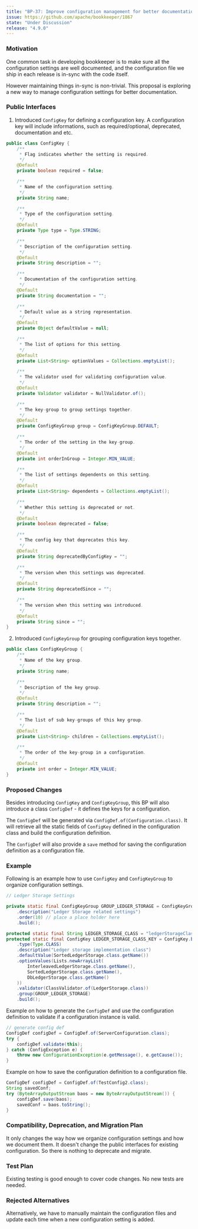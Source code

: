 ```yaml
---
title: "BP-37: Improve configuration management for better documentation"
issue: https://github.com/apache/bookkeeper/1867
state: "Under Discussion"
release: "4.9.0"
---
```


### Motivation

One common task in developing bookkeeper is to make sure all the configuration
settings are well documented, and the configuration file we ship in each release
is in-sync with the code itself.

However maintaining things in-sync is non-trivial. This proposal is exploring
a new way to manage configuration settings for better documentation.

### Public Interfaces

1. Introduced `ConfigKey` for defining a configuration key. A configuration key
   will include informations, such as required/optional, deprecated, documentation
   and etc.

```java
public class ConfigKey {
    /**
     * Flag indicates whether the setting is required.
     */
    @Default
    private boolean required = false;

    /**
     * Name of the configuration setting.
     */
    private String name;

    /**
     * Type of the configuration setting.
     */
    @Default
    private Type type = Type.STRING;

    /**
     * Description of the configuration setting.
     */
    @Default
    private String description = "";

    /**
     * Documentation of the configuration setting.
     */
    @Default
    private String documentation = "";

    /**
     * Default value as a string representation.
     */
    @Default
    private Object defaultValue = null;

    /**
     * The list of options for this setting.
     */
    @Default
    private List<String> optionValues = Collections.emptyList();

    /**
     * The validator used for validating configuration value.
     */
    @Default
    private Validator validator = NullValidator.of();

    /**
     * The key-group to group settings together.
     */
    @Default
    private ConfigKeyGroup group = ConfigKeyGroup.DEFAULT;

    /**
     * The order of the setting in the key-group.
     */
    @Default
    private int orderInGroup = Integer.MIN_VALUE;

    /**
     * The list of settings dependents on this setting.
     */
    @Default
    private List<String> dependents = Collections.emptyList();

    /**
     * Whether this setting is deprecated or not.
     */
    @Default
    private boolean deprecated = false;

    /**
     * The config key that deprecates this key.
     */
    @Default
    private String deprecatedByConfigKey = "";

    /**
     * The version when this settings was deprecated.
     */
    @Default
    private String deprecatedSince = "";

    /**
     * The version when this setting was introduced.
     */
    @Default
    private String since = "";
}
```

2. Introduced `ConfigKeyGroup` for grouping configuration keys together. 

```java
public class ConfigKeyGroup {
    /**
     * Name of the key group.
     */
    private String name;

    /**
     * Description of the key group.
     */
    @Default
    private String description = "";

    /**
     * The list of sub key-groups of this key group.
     */
    @Default
    private List<String> children = Collections.emptyList();

    /**
     * The order of the key-group in a configuration.
     */
    @Default
    private int order = Integer.MIN_VALUE;
}
```

### Proposed Changes

Besides introducing `ConfigKey` and `ConfigKeyGroup`, this BP will also introduce a class
`ConfigDef` - it defines the keys for a configuration. 

The `ConfigDef` will be generated via `ConfigDef.of(Configuration.class)`. It will retrieve
all the static fields of `ConfigKey` defined in the configuration class and build the configuration
definition.

The `ConfigDef` will also provide a `save` method for saving the configuration definition
as a configuration file.

### Example

Following is an example how to use `ConfigKey` and `ConfigKeyGroup` to organize
configuration settings.

```java
// Ledger Storage Settings

private static final ConfigKeyGroup GROUP_LEDGER_STORAGE = ConfigKeyGroup.builder("ledgerstorage")
    .description("Ledger Storage related settings")
    .order(10) // place a place holder here
    .build();

protected static final String LEDGER_STORAGE_CLASS = "ledgerStorageClass";
protected static final ConfigKey LEDGER_STORAGE_CLASS_KEY = ConfigKey.builder(LEDGER_STORAGE_CLASS)
    .type(Type.CLASS)
    .description("Ledger storage implementation class")
    .defaultValue(SortedLedgerStorage.class.getName())
    .optionValues(Lists.newArrayList(
        InterleavedLedgerStorage.class.getName(),
        SortedLedgerStorage.class.getName(),
        DbLedgerStorage.class.getName()
    ))
    .validator(ClassValidator.of(LedgerStorage.class))
    .group(GROUP_LEDGER_STORAGE)
    .build();
```

Example on how to generate the `ConfigDef` and use the configuration definition to
validate if a configuration instance is valid.

```java
// generate config def
ConfigDef configDef = ConfigDef.of(ServerConfiguration.class);
try {
    configDef.validate(this);
} catch (ConfigException e) {
    throw new ConfigurationException(e.getMessage(), e.getCause());
}
```     

Example on how to save the configuration definition to a configuration file.

```java
ConfigDef configDef = ConfigDef.of(TestConfig2.class);
String savedConf;
try (ByteArrayOutputStream baos = new ByteArrayOutputStream()) {
    configDef.save(baos);
    savedConf = baos.toString();
}
```

### Compatibility, Deprecation, and Migration Plan

It only changes the way how we organize configuration settings and how we document them.
It doesn't change the public interfaces for existing configuration. So there is nothing
to deprecate and migrate.

### Test Plan

Existing testing is good enough to cover code changes. No new tests are needed.

### Rejected Alternatives

Alternatively, we have to manually maintain the configuration files and update each time
when a new configuration setting is added. 
